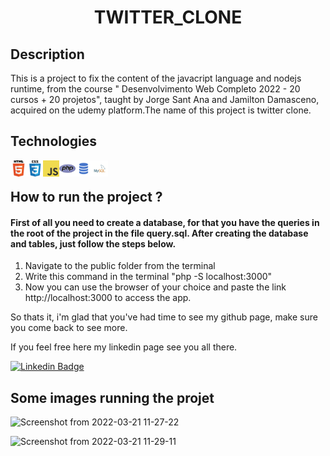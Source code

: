 <h1 align="center">TWITTER_CLONE</h1>
<h2>Description</h2>
<p>
  This is a project to fix the content of the javacript language and nodejs runtime, from the course "
Desenvolvimento Web Completo 2022 - 20 cursos + 20 projetos", taught by Jorge Sant Ana and Jamilton Damasceno, acquired on the udemy platform.The name of this project is twitter clone.
</p>

<h2>Technologies</h2>
<img align="left" alt="HTML5" width="26px" src="https://raw.githubusercontent.com/github/explore/80688e429a7d4ef2fca1e82350fe8e3517d3494d/topics/html/html.png" />

<img align="left" alt="CSS3" width="26px" src="https://raw.githubusercontent.com/github/explore/80688e429a7d4ef2fca1e82350fe8e3517d3494d/topics/css/css.png" />

<img align="left" alt="JavaScript" width="26px" src="https://raw.githubusercontent.com/github/explore/80688e429a7d4ef2fca1e82350fe8e3517d3494d/topics/javascript/javascript.png" />

<img align="left" alt="MySQL" width="26px" src="https://raw.githubusercontent.com/github/explore/80688e429a7d4ef2fca1e82350fe8e3517d3494d/topics/php/php.png" />

<img align="left" alt="SQL" width="26px" src="https://raw.githubusercontent.com/github/explore/80688e429a7d4ef2fca1e82350fe8e3517d3494d/topics/sql/sql.png" />

<img align="left" alt="MySQL" width="26px" src="https://raw.githubusercontent.com/github/explore/80688e429a7d4ef2fca1e82350fe8e3517d3494d/topics/mysql/mysql.png" />
</br>
<h2>How to run the project ?</h2>
<h4>
  First of all you need to create a database, for that you have the queries in the root of the project in the file query.sql. After creating the database and tables, just follow the steps below.
</h4>

<ol>
  <li>Navigate to the public folder from the terminal  </li>
    <li>Write this command in the terminal "php -S localhost:3000"  </li>
  <li>Now you can use the browser of your choice and paste the link http://localhost:3000 to access the app.</li>
</ol>

<p>
  So thats it, i'm glad that you've had time to see my github page, make sure you come back to see more.

  If you feel free here my linkedin page see you all there.
  
  [![Linkedin Badge](https://img.shields.io/badge/-Linkedin-blue?style=for-the-badge&logo=Linkedin&logoColor=white&link=https:https://www.linkedin.com/in/gervasio-artur-dombo/)](https://www.linkedin.com/in/gervasio-artur-dombo/)
</p>
<h2>Some images running the projet</h2>

![Screenshot from 2022-03-21 11-27-22](https://user-images.githubusercontent.com/90800218/159283257-6c92c8c6-c831-4693-b832-4e4f595b4af3.png)

![Screenshot from 2022-03-21 11-29-11](https://user-images.githubusercontent.com/90800218/159283280-49398de1-9be1-401b-9e84-86ddffcd4d9b.png)





 
